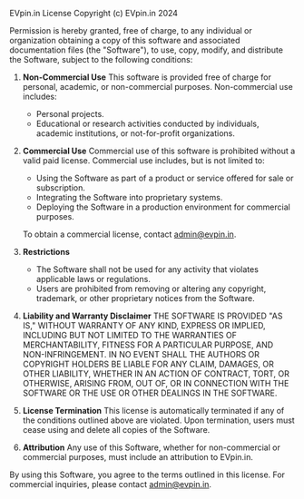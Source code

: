 EVpin.in License
Copyright (c) EVpin.in 2024

Permission is hereby granted, free of charge, to any individual or organization obtaining a copy of this software and associated documentation files (the "Software"), to use, copy, modify, and distribute the Software, subject to the following conditions:

1. **Non-Commercial Use**
   This software is provided free of charge for personal, academic, or non-commercial purposes. Non-commercial use includes:
   - Personal projects.
   - Educational or research activities conducted by individuals, academic institutions, or not-for-profit organizations.

2. **Commercial Use**
   Commercial use of this software is prohibited without a valid paid license. Commercial use includes, but is not limited to:
   - Using the Software as part of a product or service offered for sale or subscription.
   - Integrating the Software into proprietary systems.
   - Deploying the Software in a production environment for commercial purposes.

   To obtain a commercial license, contact [admin@evpin.in](mailto:admin@evpin.in).

3. **Restrictions**
   - The Software shall not be used for any activity that violates applicable laws or regulations.
   - Users are prohibited from removing or altering any copyright, trademark, or other proprietary notices from the Software.

4. **Liability and Warranty Disclaimer**
   THE SOFTWARE IS PROVIDED "AS IS," WITHOUT WARRANTY OF ANY KIND, EXPRESS OR IMPLIED, INCLUDING BUT NOT LIMITED TO THE WARRANTIES OF MERCHANTABILITY, FITNESS FOR A PARTICULAR PURPOSE, AND NON-INFRINGEMENT. IN NO EVENT SHALL THE AUTHORS OR COPYRIGHT HOLDERS BE LIABLE FOR ANY CLAIM, DAMAGES, OR OTHER LIABILITY, WHETHER IN AN ACTION OF CONTRACT, TORT, OR OTHERWISE, ARISING FROM, OUT OF, OR IN CONNECTION WITH THE SOFTWARE OR THE USE OR OTHER DEALINGS IN THE SOFTWARE.

5. **License Termination**
   This license is automatically terminated if any of the conditions outlined above are violated. Upon termination, users must cease using and delete all copies of the Software.

6. **Attribution**
   Any use of this Software, whether for non-commercial or commercial purposes, must include an attribution to EVpin.in.

By using this Software, you agree to the terms outlined in this license. For commercial inquiries, please contact [admin@evpin.in](mailto:admin@evpin.in).
